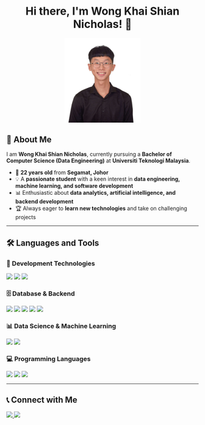 <h1 align="center">Hi there, I'm Wong Khai Shian Nicholas! 👋</h1>

<p align="center">
  <img src="https://github.com/nicholas0377/HPDPSEC02/blob/main/2425/student/nicholas0377/rsz_1dsc_0711.jpg?raw=true" width="200" alt="Wong Khai Shian Nicholas">
</p>

## 🚀 About Me
I am **Wong Khai Shian Nicholas**, currently pursuing a **Bachelor of Computer Science (Data Engineering)** at **Universiti Teknologi Malaysia**.  

- 🎂 **22 years old** from **Segamat, Johor**  
- 💡 A **passionate student** with a keen interest in **data engineering, machine learning, and software development**  
- 📊 Enthusiastic about **data analytics, artificial intelligence, and backend development**  
- 🏆 Always eager to **learn new technologies** and take on challenging projects  

---

## 🛠️ Languages and Tools  

### 🚀 Development Technologies
<p>
  <img src="https://img.shields.io/badge/Flutter-02569B?style=for-the-badge&logo=flutter&logoColor=white" />
  <img src="https://img.shields.io/badge/HTML5-E34F26?style=for-the-badge&logo=html5&logoColor=white" />
  <img src="https://img.shields.io/badge/CSS3-1572B6?style=for-the-badge&logo=css3&logoColor=white" />
</p>

### 🗄️ Database & Backend
<p>
  <img src="https://img.shields.io/badge/MySQL-4479A1?style=for-the-badge&logo=mysql&logoColor=white" />
  <img src="https://img.shields.io/badge/Node.js-339933?style=for-the-badge&logo=node.js&logoColor=white" />
  <img src="https://img.shields.io/badge/Next.js-000000?style=for-the-badge&logo=next.js&logoColor=white" />
  <img src="https://img.shields.io/badge/PHP-777BB4?style=for-the-badge&logo=php&logoColor=white" />
  <img src="https://img.shields.io/badge/SAP_HANA-009FDA?style=for-the-badge&logo=sap&logoColor=white" />
</p>

### 📊 Data Science & Machine Learning
<p>
  <img src="https://img.shields.io/badge/Data_Mining-FF6F00?style=for-the-badge&logo=data&logoColor=white" />
  <img src="https://img.shields.io/badge/Machine_Learning-FFDE57?style=for-the-badge&logo=machinelearning&logoColor=black" />
</p>

### 💻 Programming Languages
<p>
  <img src="https://img.shields.io/badge/Java-007396?style=for-the-badge&logo=java&logoColor=white" />
  <img src="https://img.shields.io/badge/C++-00599C?style=for-the-badge&logo=cplusplus&logoColor=white" />
  <img src="https://img.shields.io/badge/Python-3776AB?style=for-the-badge&logo=python&logoColor=white" />
</p>

---

## 📞 Connect with Me  

<p>
  <a href="https://www.linkedin.com/in/wong-khai-shian-nicholas">
    <img src="https://img.shields.io/badge/LinkedIn-0A66C2?style=for-the-badge&logo=linkedin&logoColor=white" />
  </a>
  <a href="https://www.instagram.com/your-instagram">
    <img src="https://img.shields.io/badge/Instagram-E4405F?style=for-the-badge&logo=instagram&logoColor=white" />
  </a>
</p>
